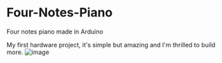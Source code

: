 
# Four-Notes-Piano
Four notes piano made in Arduino 

My first hardware project, it's simple but amazing and I'm thrilled to build more.
![image](https://user-images.githubusercontent.com/69367406/133177844-51f20846-041a-45c2-be3e-ce27819edfc7.jpg)


